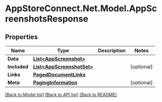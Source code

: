 # AppStoreConnect.Net.Model.AppScreenshotsResponse

## Properties

Name | Type | Description | Notes
------------ | ------------- | ------------- | -------------
**Data** | [**List&lt;AppScreenshot&gt;**](AppScreenshot.md) |  | 
**Included** | [**List&lt;AppScreenshotSet&gt;**](AppScreenshotSet.md) |  | [optional] 
**Links** | [**PagedDocumentLinks**](PagedDocumentLinks.md) |  | 
**Meta** | [**PagingInformation**](PagingInformation.md) |  | [optional] 

[[Back to Model list]](../README.md#documentation-for-models) [[Back to API list]](../README.md#documentation-for-api-endpoints) [[Back to README]](../README.md)

